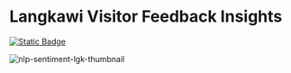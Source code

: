 # Langkawi Visitor Feedback Insights

[![Static Badge](https://img.shields.io/badge/Back_to_Portfolio_Page-red?style=for-the-badge&logo=github&labelColor=black)](https://izzad2413.github.io/nazmirulizzadnassir.github.io/)

![nlp-sentiment-lgk-thumbnail](https://github.com/user-attachments/assets/34f7a5ab-9499-4454-8b18-03bd5ddbba5f)
